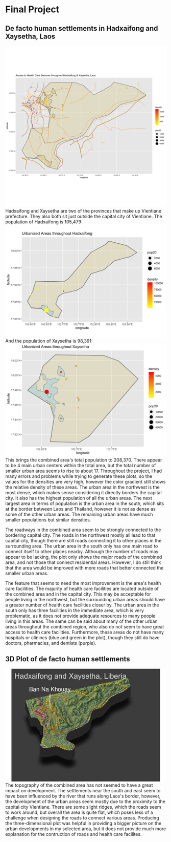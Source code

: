 # Final Project

## De facto human settlements in Hadxaifong and Xaysetha, Laos
![](healthcare2.png)
Hadxaifong and Xaysetha are two of the provinces that make up Vientiane prefecture. They also both sit just outside the capital city of Vientiane.
The population of Hadxaifong is 105,479:
![](hadxaifong_plot_final.png)
And the population of Xaysetha is 98,391:
![](xaysetha_final_plot.png)
This brings the combined area's total population to 208,370. There appear to be 4 main urban centers within the total area, but the total number of smaller urban area seems to rise to about 17. Throughout the project, I had many errors and problems while trying to generate these plots, so the values for the densities are very high, however the color gradient still shows the relative density of these areas. The urban area in the northwest is the most dense, which makes sense considering it directly borders the capital city. It also has the highest population of all the urban areas. The next largest area in terms of population is the urban area in the south, which sits at the border between Laos and Thailand, however it is not as dense as some of the other urban areas. The remaining urban areas have much smaller populations but similar densities.

The roadways in the combined area seem to be strongly connected to the bordering capital city. The roads in the northwest mostly all lead to that capital city, though there are still roads connecting it to other places in the surrounding area. The urban area in the south only has one main road to connect itself to other places nearby. Although the number of roads may appear to be lacking, the plot only shows the major roads of the combined area, and not those that connect residential areas. However, I do still think that the area would be improved with more roads that better connected the smaller urban areas.

The feature that seems to need the most improvement is the area's health care facilities. The majority of health care facilities are located outside of the combined area and in the capital city. This may be acceptable for people living in the northwest, but the surrounding urban areas should have a greater number of health care facilities closer by. The urban area in the south only has three facilities in the immediate area, which is very problematic, as it does not provide adequate resources to many people living in this areas. The same can be said about many of the other urban areas throughout the combined region, who also do not seem to have great access to health care facilities. Furthermore, these areas do not have many hospitals or clinincs (blue and green in the plot), though they still do have doctors, pharmacies, and dentists (purple).

## 3D Plot of de facto human settlements
![](final_plot.png)
The topography of the combined area has not seemed to have a great impact on development. The settlements near the south and east seem to have been influenced by the river that runs along Laos's border, however, the development of the urban areas seem mostly due to the proximity to the capital city Vientiane. There are some slight ridges, which the roads seem to work around, but overall the area is quite flat, which poses less of a challenge when designing the roads to connect various areas. Producing the three-dimensional plot was helpful in providing a bigger picture on the urban developments in my selected area, but it does not provide much more explanation for the contruction of roads and health care facilites.
